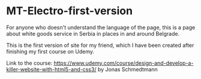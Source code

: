 # MT-Electro-first-version

For anyone who doesn't understand the language of the page, this is a page about white goods service in Serbia in places in and around Belgrade.

This is the first version of site for my friend, which I have been created after finishing my first course on Udemy.

Link to the course: https://www.udemy.com/course/design-and-develop-a-killer-website-with-html5-and-css3/ by Jonas Schmedtmann
